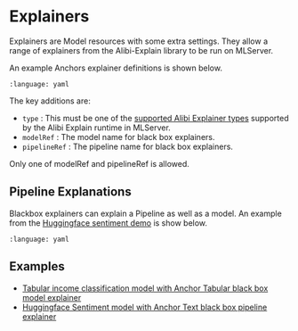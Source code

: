 # Explainers

Explainers are Model resources with some extra settings. They allow a range of explainers from the Alibi-Explain library to be run on MLServer.

An example Anchors explainer definitions is shown below.

```{literalinclude} ../../../../samples/models/income-explainer.yaml 
:language: yaml
```

The key additions are:

 * `type` : This must be one of the [supported Alibi Explainer types](https://github.com/SeldonIO/MLServer/blob/191ee44297712192fed882afe0797d6a2732965e/runtimes/alibi-explain/mlserver_alibi_explain/alibi_dependency_reference.py#L15-L19) supported by the Alibi Explain runtime in MLServer.
 * `modelRef` : The model name for black box explainers.
 * `pipelineRef` : The pipeline name for black box explainers.

Only one of modelRef and pipelineRef is allowed.

## Pipeline Explanations

Blackbox explainers can explain a Pipeline as well as a model. An example from the [Huggingface sentiment demo](../examples/speech-to-sentiment.md) is show below.

```{literalinclude} ../../../../samples/models/hf-sentiment-explainer.yaml 
:language: yaml
```

## Examples

 * [Tabular income classification model with Anchor Tabular black box model explainer](../examples/income.md)
 * [Huggingface Sentiment model with Anchor Text black box pipeline explainer](../examples/speech-to-sentiment.md)
 